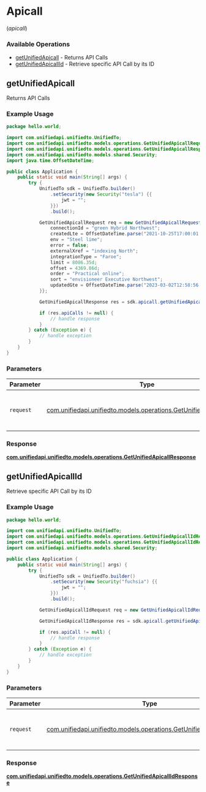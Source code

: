# Apicall
(*apicall*)

### Available Operations

* [getUnifiedApicall](#getunifiedapicall) - Returns API Calls
* [getUnifiedApicallId](#getunifiedapicallid) - Retrieve specific API Call by its ID

## getUnifiedApicall

Returns API Calls

### Example Usage

```java
package hello.world;

import com.unifiedapi.unifiedto.UnifiedTo;
import com.unifiedapi.unifiedto.models.operations.GetUnifiedApicallRequest;
import com.unifiedapi.unifiedto.models.operations.GetUnifiedApicallResponse;
import com.unifiedapi.unifiedto.models.shared.Security;
import java.time.OffsetDateTime;

public class Application {
    public static void main(String[] args) {
        try {
            UnifiedTo sdk = UnifiedTo.builder()
                .setSecurity(new Security("tesla") {{
                    jwt = "";
                }})
                .build();

            GetUnifiedApicallRequest req = new GetUnifiedApicallRequest() {{
                connectionId = "green Hybrid Northwest";
                createdLte = OffsetDateTime.parse("2021-10-25T17:00:01.179Z");
                env = "Steel lime";
                error = false;
                externalXref = "indexing North";
                integrationType = "Faroe";
                limit = 8086.35d;
                offset = 4369.86d;
                order = "Practical online";
                sort = "envisioneer Executive Northwest";
                updatedGte = OffsetDateTime.parse("2023-03-02T12:58:56.214Z");
            }};            

            GetUnifiedApicallResponse res = sdk.apicall.getUnifiedApicall(req);

            if (res.apiCalls != null) {
                // handle response
            }
        } catch (Exception e) {
            // handle exception
        }
    }
}
```

### Parameters

| Parameter                                                                                                                  | Type                                                                                                                       | Required                                                                                                                   | Description                                                                                                                |
| -------------------------------------------------------------------------------------------------------------------------- | -------------------------------------------------------------------------------------------------------------------------- | -------------------------------------------------------------------------------------------------------------------------- | -------------------------------------------------------------------------------------------------------------------------- |
| `request`                                                                                                                  | [com.unifiedapi.unifiedto.models.operations.GetUnifiedApicallRequest](../../models/operations/GetUnifiedApicallRequest.md) | :heavy_check_mark:                                                                                                         | The request object to use for the request.                                                                                 |


### Response

**[com.unifiedapi.unifiedto.models.operations.GetUnifiedApicallResponse](../../models/operations/GetUnifiedApicallResponse.md)**


## getUnifiedApicallId

Retrieve specific API Call by its ID

### Example Usage

```java
package hello.world;

import com.unifiedapi.unifiedto.UnifiedTo;
import com.unifiedapi.unifiedto.models.operations.GetUnifiedApicallIdRequest;
import com.unifiedapi.unifiedto.models.operations.GetUnifiedApicallIdResponse;
import com.unifiedapi.unifiedto.models.shared.Security;

public class Application {
    public static void main(String[] args) {
        try {
            UnifiedTo sdk = UnifiedTo.builder()
                .setSecurity(new Security("fuchsia") {{
                    jwt = "";
                }})
                .build();

            GetUnifiedApicallIdRequest req = new GetUnifiedApicallIdRequest("Guadeloupe");            

            GetUnifiedApicallIdResponse res = sdk.apicall.getUnifiedApicallId(req);

            if (res.apiCall != null) {
                // handle response
            }
        } catch (Exception e) {
            // handle exception
        }
    }
}
```

### Parameters

| Parameter                                                                                                                      | Type                                                                                                                           | Required                                                                                                                       | Description                                                                                                                    |
| ------------------------------------------------------------------------------------------------------------------------------ | ------------------------------------------------------------------------------------------------------------------------------ | ------------------------------------------------------------------------------------------------------------------------------ | ------------------------------------------------------------------------------------------------------------------------------ |
| `request`                                                                                                                      | [com.unifiedapi.unifiedto.models.operations.GetUnifiedApicallIdRequest](../../models/operations/GetUnifiedApicallIdRequest.md) | :heavy_check_mark:                                                                                                             | The request object to use for the request.                                                                                     |


### Response

**[com.unifiedapi.unifiedto.models.operations.GetUnifiedApicallIdResponse](../../models/operations/GetUnifiedApicallIdResponse.md)**

